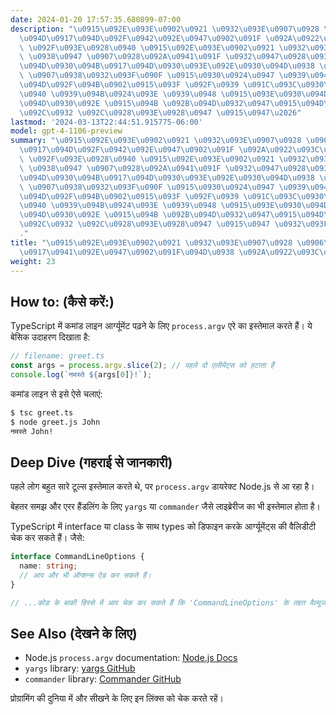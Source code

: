 ```yaml
---
date: 2024-01-20 17:57:35.680899-07:00
description: "\u0915\u092E\u093E\u0902\u0921 \u0932\u093E\u0907\u0928 \u0906\u0930\
  \u094D\u0917\u094D\u092F\u0942\u092E\u0947\u0902\u091F \u092A\u0922\u093C\u0928\u093E\
  \ \u092F\u093E\u0928\u0940 \u0915\u092E\u093E\u0902\u0921 \u0932\u093E\u0907\u0928\
  \ \u0938\u0947 \u0907\u0928\u092A\u0941\u091F \u0932\u0947\u0928\u093E\u0964 \u092A\
  \u094D\u0930\u094B\u0917\u094D\u0930\u093E\u092E\u0930\u094D\u0938 \u0907\u0938\u0947\
  \ \u0907\u0938\u0932\u093F\u090F \u0915\u0930\u0924\u0947 \u0939\u0948\u0902, \u0915\
  \u094D\u092F\u094B\u0902\u0915\u093F \u092F\u0939 \u091C\u093C\u0930\u0942\u0930\
  \u0940 \u0939\u094B\u0924\u093E \u0939\u0948 \u0915\u093E\u0930\u094D\u092F\u0915\
  \u094D\u0930\u092E \u0915\u094B \u092B\u094D\u0932\u0947\u0915\u094D\u0938\u093F\
  \u092C\u0932 \u092C\u0928\u093E\u0928\u0947 \u0915\u0947\u2026"
lastmod: '2024-03-13T22:44:51.915775-06:00'
model: gpt-4-1106-preview
summary: "\u0915\u092E\u093E\u0902\u0921 \u0932\u093E\u0907\u0928 \u0906\u0930\u094D\
  \u0917\u094D\u092F\u0942\u092E\u0947\u0902\u091F \u092A\u0922\u093C\u0928\u093E\
  \ \u092F\u093E\u0928\u0940 \u0915\u092E\u093E\u0902\u0921 \u0932\u093E\u0907\u0928\
  \ \u0938\u0947 \u0907\u0928\u092A\u0941\u091F \u0932\u0947\u0928\u093E\u0964 \u092A\
  \u094D\u0930\u094B\u0917\u094D\u0930\u093E\u092E\u0930\u094D\u0938 \u0907\u0938\u0947\
  \ \u0907\u0938\u0932\u093F\u090F \u0915\u0930\u0924\u0947 \u0939\u0948\u0902, \u0915\
  \u094D\u092F\u094B\u0902\u0915\u093F \u092F\u0939 \u091C\u093C\u0930\u0942\u0930\
  \u0940 \u0939\u094B\u0924\u093E \u0939\u0948 \u0915\u093E\u0930\u094D\u092F\u0915\
  \u094D\u0930\u092E \u0915\u094B \u092B\u094D\u0932\u0947\u0915\u094D\u0938\u093F\
  \u092C\u0932 \u092C\u0928\u093E\u0928\u0947 \u0915\u0947 \u0932\u093F\u090F\u0964\
  ."
title: "\u0915\u092E\u093E\u0902\u0921 \u0932\u093E\u0907\u0928 \u0906\u0930\u094D\
  \u0917\u0941\u092E\u0947\u0902\u091F\u094D\u0938 \u092A\u0922\u093C\u0928\u093E"
weight: 23
---
```


## How to: (कैसे करें:)
TypeScript में कमांड लाइन आर्ग्यूमेंट पढ़ने के लिए `process.argv` एरे का इस्तेमाल करते हैं। ये बेसिक उदाहरण दिखाता है:

```TypeScript
// filename: greet.ts
const args = process.argv.slice(2); // पहले दो एलीमेंट्स को हटाता हैं
console.log(`नमस्ते ${args[0]}!`);
```

कमांड लाइन से इसे ऐसे चलाएं:

```bash
$ tsc greet.ts
$ node greet.js John
नमस्ते John!
```

## Deep Dive (गहराई से जानकारी)
पहले लोग बहुत सारे टूल्स इस्तेमाल करते थे, पर `process.argv` डायरेक्ट Node.js से आ रहा है।

बेहतर समझ और एरर हैंडलिंग के लिए `yargs` या `commander` जैसे लाइब्रेरीज का भी इस्तेमाल होता है।

TypeScript में interface या class के साथ types को डिफाइन करके आर्ग्यूमेंट्स की वैलिडीटी चेक कर सकते हैं। जैसे:

```TypeScript
interface CommandLineOptions {
  name: string;
  // आप और भी ऑप्शन्स ऐड कर सकते हैं।
}

// ...कोड के बाकी हिस्से में आप चेक कर सकते हैं कि 'CommandLineOptions' के तहत वैल्यूज सही हैं या नहीं।
```

## See Also (देखने के लिए)
- Node.js `process.argv` documentation: [Node.js Docs](https://nodejs.org/docs/latest/api/process.html#process_process_argv)
- `yargs` library: [yargs GitHub](https://github.com/yargs/yargs)
- `commander` library: [Commander GitHub](https://github.com/tj/commander.js)

प्रोग्रामिंग की दुनिया में और सीखने के लिए इन लिंक्स को चेक करते रहें।
